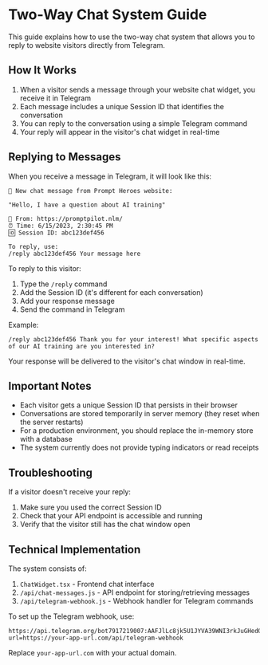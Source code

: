 # Two-Way Chat System Guide

This guide explains how to use the two-way chat system that allows you to reply to website visitors directly from Telegram.

## How It Works

1. When a visitor sends a message through your website chat widget, you receive it in Telegram
2. Each message includes a unique Session ID that identifies the conversation
3. You can reply to the conversation using a simple Telegram command
4. Your reply will appear in the visitor's chat widget in real-time

## Replying to Messages

When you receive a message in Telegram, it will look like this:

```
💬 New chat message from Prompt Heroes website:

"Hello, I have a question about AI training"

📱 From: https://promptpilot.nlm/
⏰ Time: 6/15/2023, 2:30:45 PM
🆔 Session ID: abc123def456

To reply, use:
/reply abc123def456 Your message here
```

To reply to this visitor:

1. Type the `/reply` command
2. Add the Session ID (it's different for each conversation)
3. Add your response message
4. Send the command in Telegram

Example:
```
/reply abc123def456 Thank you for your interest! What specific aspects of our AI training are you interested in?
```

Your response will be delivered to the visitor's chat window in real-time.

## Important Notes

- Each visitor gets a unique Session ID that persists in their browser
- Conversations are stored temporarily in server memory (they reset when the server restarts)
- For a production environment, you should replace the in-memory store with a database
- The system currently does not provide typing indicators or read receipts

## Troubleshooting

If a visitor doesn't receive your reply:

1. Make sure you used the correct Session ID
2. Check that your API endpoint is accessible and running
3. Verify that the visitor still has the chat window open

## Technical Implementation

The system consists of:

1. `ChatWidget.tsx` - Frontend chat interface
2. `/api/chat-messages.js` - API endpoint for storing/retrieving messages
3. `/api/telegram-webhook.js` - Webhook handler for Telegram commands

To set up the Telegram webhook, use:
```
https://api.telegram.org/bot7917219007:AAFJlLc8jk5U1JYVA39WNI3rkJuGHedQncE/setWebhook?url=https://your-app-url.com/api/telegram-webhook
```

Replace `your-app-url.com` with your actual domain. 